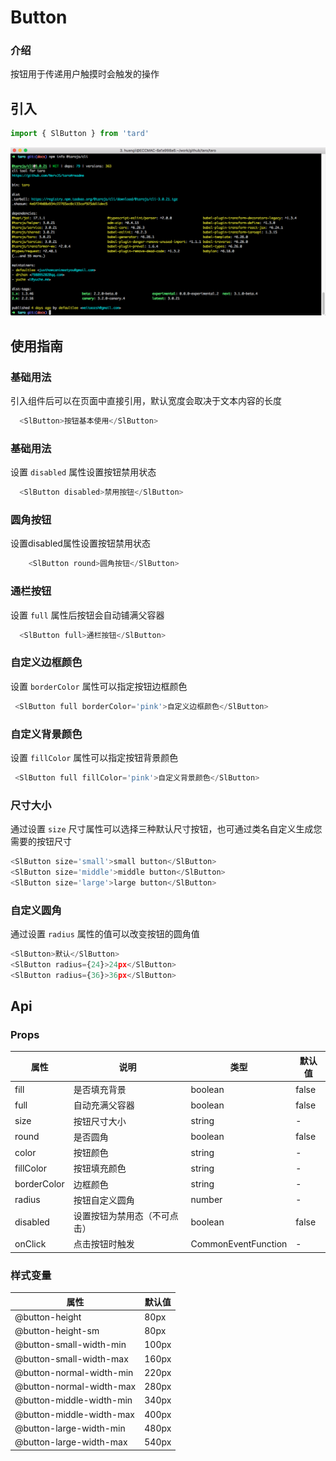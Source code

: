 # Button
### 介绍
按钮用于传递用户触摸时会触发的操作
## 引入
```js
import { SlButton } from 'tard'
```
 ![](./info.png)
 

## 使用指南
### 基础用法
引入组件后可以在页面中直接引用，默认宽度会取决于文本内容的长度
```js
  <SlButton>按钮基本使用</SlButton>
```
### 基础用法
设置 `disabled` 属性设置按钮禁用状态
```js
  <SlButton disabled>禁用按钮</SlButton>
```
### 圆角按钮
设置disabled属性设置按钮禁用状态
```js
	<SlButton round>圆角按钮</SlButton>

```

### 通栏按钮
设置 `full` 属性后按钮会自动铺满父容器
```js
  <SlButton full>通栏按钮</SlButton>
```
### 自定义边框颜色
设置 `borderColor` 属性可以指定按钮边框颜色
```js
 <SlButton full borderColor='pink'>自定义边框颜色</SlButton>
```
### 自定义背景颜色
设置 `fillColor` 属性可以指定按钮背景颜色
```js
 <SlButton full fillColor='pink'>自定义背景颜色</SlButton>
```
### 尺寸大小
通过设置 `size` 尺寸属性可以选择三种默认尺寸按钮，也可通过类名自定义生成您需要的按钮尺寸
```js
<SlButton size='small'>small button</SlButton>
<SlButton size='middle'>middle button</SlButton>
<SlButton size='large'>large button</SlButton>
```
### 自定义圆角
通过设置 `radius` 属性的值可以改变按钮的圆角值
```js
<SlButton>默认</SlButton>
<SlButton radius={24}>24px</SlButton>
<SlButton radius={36}>36px</SlButton>
```

## Api
### Props
|  属性   | 说明  | 类型 | 默认值 |
|  ----  | ----  | ---- | ---- |
| fill | 是否填充背景 | boolean | false |
| full | 自动充满父容器 | boolean | false|
| size | 按钮尺寸大小 | string | - |
| round | 是否圆角 | boolean | false|
| color | 按钮颜色 | string | - |
| fillColor | 按钮填充颜色 | string | - |
| borderColor | 边框颜色 | string | - |
| radius | 按钮自定义圆角 | number | - |
| disabled | 设置按钮为禁用态（不可点击） | boolean | false |
| onClick | 点击按钮时触发 | CommonEventFunction | - |

### 样式变量
|  属性   | 默认值 |
|  ----  | ---- |
| @button-height | 80px |
| @button-height-sm | 80px |
| @button-small-width-min | 100px |
| @button-small-width-max | 160px |
| @button-normal-width-min| 220px |
| @button-normal-width-max | 280px |
| @button-middle-width-min | 340px |
| @button-middle-width-max | 400px |
| @button-large-width-min | 480px |
| @button-large-width-max | 540px |


